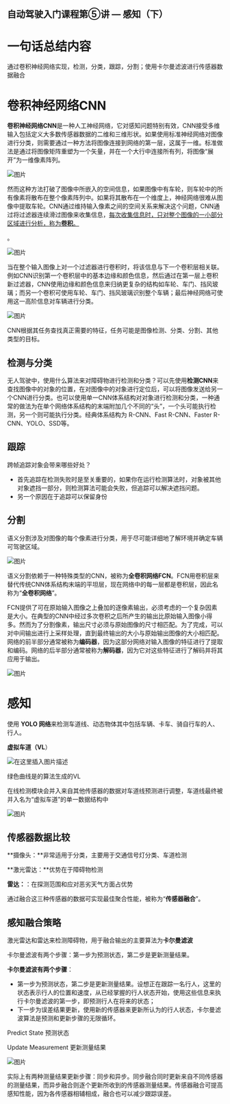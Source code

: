 ## 自动驾驶入门课程第⑤讲 — 感知（下）

# 一句话总结内容

通过卷积神经网络实现，检测，分类，跟踪，分割；使用卡尔曼滤波进行传感器数据融合

# **卷积神经网络CNN**

**卷积神经网络CNN**是一种人工神经网络，它对感知问题特别有效，CNN接受多维输入包括定义大多数传感器数据的二维和三维形状。如果使用标准神经网络对图像进行分类，则需要通过一种方法将图像连接到网络的第一层，这属于一维。标准做法是通过将图像矩阵重塑为一个矢量，并在一个大行中连接所有列，将图像“展开”为一维像素阵列。



![图片](https://mmbiz.qpic.cn/mmbiz_jpg/C4wVziccAsSJTIRCNmN9XRMODLHFDiaPrAECbYWg1ppxgCsnzibrJAEyRkhwFbgNLKcrpWaTKsIdYX1oPlle5ushA/640?wx_fmt=jpeg&tp=webp&wxfrom=5&wx_lazy=1&wx_co=1)



然而这种方法打破了图像中所嵌入的空间信息，如果图像中有车轮，则车轮中的所有像素将散布在整个像素阵列中。如果将其散布在一个维度上，神经网络很难从图像中提取车轮。CNN通过维持输入像素之间的空间关系来解决这个问题，CNN通过将过滤器连续滑过图像来收集信息，<u>每次收集信息时，只对整个图像的一小部分区域进行分析，称为**卷积**。</u>

。



![图片](https://mmbiz.qpic.cn/mmbiz_jpg/C4wVziccAsSJTIRCNmN9XRMODLHFDiaPrA2RMdUnhI6Bbrib6Y8POlLKfSpgUiboHZmhKfp2tv2QpAUPxX7CMibNR6g/640?wx_fmt=jpeg&tp=webp&wxfrom=5&wx_lazy=1&wx_co=1)



当在整个输入图像上对一个过滤器进行卷积时，将该信息与下一个卷积层相关联。例如CNN识别第一个卷积层中的基本边缘和颜色信息，然后通过在第一层上卷积新过滤器，CNN使用边缘和颜色信息来归纳更复杂的结构如车轮、车门、挡风玻璃；而另一个卷积可使用车轮、车门、挡风玻璃识别整个车辆；最后神经网络可使用这一高阶信息对车辆进行分类。



![图片](https://mmbiz.qpic.cn/mmbiz_jpg/C4wVziccAsSJTIRCNmN9XRMODLHFDiaPrAAHv4T79PAG35SibmicXrPYp3KrEHSZqSibudpibwwfNQYX6RBMoj1mxuWQ/640?wx_fmt=jpeg&tp=webp&wxfrom=5&wx_lazy=1&wx_co=1)



CNN根据其任务查找真正需要的特征，任务可能是图像检测、分类、分割、其他类型的目标。



## **检测与分类**

无人驾驶中，使用什么算法来对障碍物进行检测和分类？可以先使用**检测CNN**来查找图像中的对象的位置，在对图像中的对象进行定位后，可以将图像发送给另一个CNN进行分类。也可以使用单一CNN体系结构对对象进行检测和分类，一种通常的做法为在单个网络体系结构的末端附加几个不同的“头”，一个头可能执行检测，另一个则可能执行分类。经典体系结构为 R-CNN、Fast R-CNN、Faster R-CNN、YOLO、SSD等。

## **跟踪**

跨帧追踪对象会带来哪些好处？

- 首先追踪在检测失败时是至关重要的，如果你在运行检测算法时，对象被其他对象遮挡一部分，则检测算法可能会失败，但追踪可以解决遮挡问题。
- 另一个原因在于追踪可以保留身份

## 分割

语义分割涉及对图像的每个像素进行分类，用于尽可能详细地了解环境并确定车辆可驾驶区域。



![图片](https://mmbiz.qpic.cn/mmbiz_jpg/C4wVziccAsSJTIRCNmN9XRMODLHFDiaPrAg2cfxHibKK5qmibBTkv1R76vrAVsyF0oRKwfwqRwSCAdUFFkUjAWGLSQ/640?wx_fmt=jpeg&tp=webp&wxfrom=5&wx_lazy=1&wx_co=1)



语义分割依赖于一种特殊类型的CNN，被称为**全卷积网络FCN**。FCN用卷积层来替代传统CNN体系结构末端的平坦层，现在网络中的每一层都是卷积层，因此名称为“**全卷积网络**”。



FCN提供了可在原始输入图像之上叠加的逐像素输出，必须考虑的一个复杂因素是大小。在典型的CNN中经过多次卷积之后所产生的输出比原始输入图像小得多。然而为了分割像素，输出尺寸必须与原始图像的尺寸相匹配。为了完成，可以对中间输出进行上采样处理，直到最终输出的大小与原始输出图像的大小相匹配。网络的前半部分通常被称为**编码器**，因为这部分网络对输入图像的特征进行了提取和编码。网络的后半部分通常被称为**解码器**，因为它对这些特征进行了解码并将其应用于输出。



![图片](https://mmbiz.qpic.cn/mmbiz_jpg/C4wVziccAsSJTIRCNmN9XRMODLHFDiaPrA1iciaT09iceribDgRbnHWxs03xxGtwXl9vLLGVMMEQiaqX1wrA7nFvkLUsQ/640?wx_fmt=jpeg&tp=webp&wxfrom=5&wx_lazy=1&wx_co=1)

# **感知**

使用 **YOLO 网络**来检测车道线、动态物体其中包括车辆、卡车、骑自行车的人、行人。

**虚拟车道（VL**）

![在这里插入图片描述](https://img-blog.csdnimg.cn/20200523185430233.png?x-oss-process=image/watermark,type_ZmFuZ3poZW5naGVpdGk,shadow_10,text_aHR0cHM6Ly9ibG9nLmNzZG4ubmV0L3d1amlhbmluZ18xMTAxMTc=,size_16,color_FFFFFF,t_70)

绿色曲线是的算法生成的VL



在线检测模块会并入来自其他传感器的数据对车道线预测进行调整，车道线最终被并入名为“虚拟车道”的单一数据结构中

![图片](https://mmbiz.qpic.cn/mmbiz_jpg/C4wVziccAsSJTIRCNmN9XRMODLHFDiaPrAQDvpibCyYtmcniaM2vuibD4kFSV42U5IU58vibcdGR4kqukVHbWFhJV75Q/640?wx_fmt=jpeg&tp=webp&wxfrom=5&wx_lazy=1&wx_co=1)

## **传感器数据比较**

**摄像头：**非常适用于分类，主要用于交通信号灯分类、车道检测

**激光雷达：**优势在于障碍物检测

**雷达：**：在探测范围和应对恶劣天气方面占优势

通过融合这三种传感器的数据可实现最佳聚合性能，被称为“**传感器融合**”。

## **感知融合策略**

激光雷达和雷达来检测障碍物，用于融合输出的主要算法为**卡尔曼滤波**

卡尔曼滤波有两个步骤：第一步为预测状态，第二步是更新测量结果。

**卡尔曼滤波有两个步骤**：

- 第一步为预测状态，第二步是更新测量结果。设想正在跟踪一名行人，这里的状态表示行人的位置和速度，从已经掌握的行人状态开始，使用这些信息来执行卡尔曼滤波的第一步，即预测行人在将来的状态；
- 下一步为误差结果更新，使用新的传感器来更新所认为的行人状态，卡尔曼滤波算法是预测和更新步骤的无限循环。

Predict State 预测状态

Update Measurement 更新测量结果

![图片](https://mmbiz.qpic.cn/mmbiz_jpg/C4wVziccAsSJTIRCNmN9XRMODLHFDiaPrAQpaINk0Wicms5HRxDUibSLeBr07wQuwHichM0pFDx9OvCOWpH7KqQ409g/640?wx_fmt=jpeg&tp=webp&wxfrom=5&wx_lazy=1&wx_co=1)

实际上有两种测量结果更新步骤：同步和异步。同步融合同时更新来自不同传感器的测量结果，而异步融合则逐个更新所收到的传感器测量结果。传感器融合可提高感知性能，因为各传感器相辅相成，融合也可以减少跟踪误差。